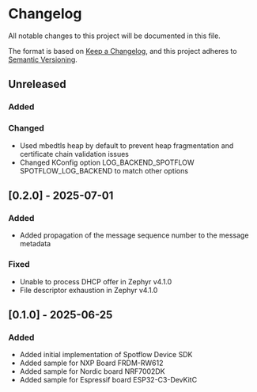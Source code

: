 # Changelog

All notable changes to this project will be documented in this file.

The format is based on [Keep a Changelog](https://keepachangelog.com/en/1.0.0/),
and this project adheres to [Semantic Versioning](https://semver.org/spec/v2.0.0.html).

## Unreleased
### Added

### Changed
* Used mbedtls heap by default to prevent heap fragmentation and certificate chain validation issues
* Changed KConfig option LOG_BACKEND_SPOTFLOW SPOTFLOW_LOG_BACKEND to match other options
## [0.2.0] - 2025-07-01
### Added
* Added propagation of the message sequence number to the message metadata
### Fixed
* Unable to process DHCP offer in Zephyr v4.1.0
* File descriptor exhaustion in Zephyr v4.1.0

## [0.1.0] - 2025-06-25
### Added
* Added initial implementation of Spotflow Device SDK
* Added sample for NXP Board FRDM-RW612
* Added sample for Nordic board NRF7002DK
* Added sample for Espressif board ESP32-C3-DevKitC

